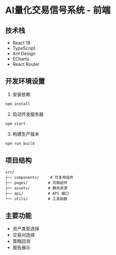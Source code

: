 # AI量化交易信号系统 - 前端

## 技术栈
- React 18
- TypeScript
- Ant Design
- ECharts
- React Router

## 开发环境设置

1. 安装依赖
```bash
npm install
```

2. 启动开发服务器
```bash
npm start
```

3. 构建生产版本
```bash
npm run build
```

## 项目结构
```
src/
├── components/     # 可复用组件
├── pages/         # 页面组件
├── assets/        # 静态资源
├── api/           # API 接口
└── utils/         # 工具函数
```

## 主要功能
- 资产类型选择
- 交易对选择
- 策略回测
- 报告展示 